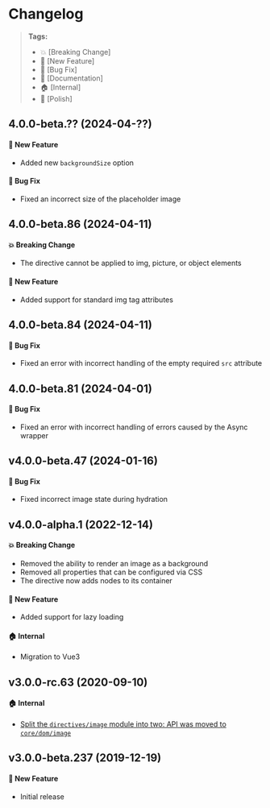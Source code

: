 Changelog
=========

> **Tags:**
> - :boom:       [Breaking Change]
> - :rocket:     [New Feature]
> - :bug:        [Bug Fix]
> - :memo:       [Documentation]
> - :house:      [Internal]
> - :nail_care:  [Polish]

## 4.0.0-beta.?? (2024-04-??)

#### :rocket: New Feature

* Added new `backgroundSize` option

#### :bug: Bug Fix

* Fixed an incorrect size of the placeholder image

## 4.0.0-beta.86 (2024-04-11)

#### :boom: Breaking Change

* The directive cannot be applied to img, picture, or object elements

#### :rocket: New Feature

* Added support for standard img tag attributes

## 4.0.0-beta.84 (2024-04-11)

#### :bug: Bug Fix

* Fixed an error with incorrect handling of the empty required `src` attribute

## 4.0.0-beta.81 (2024-04-01)

#### :bug: Bug Fix

* Fixed an error with incorrect handling of errors caused by the Async wrapper

## v4.0.0-beta.47 (2024-01-16)

#### :bug: Bug Fix

* Fixed incorrect image state during hydration

## v4.0.0-alpha.1 (2022-12-14)

#### :boom: Breaking Change

* Removed the ability to render an image as a background
* Removed all properties that can be configured via CSS
* The directive now adds nodes to its container

#### :rocket: New Feature

* Added support for lazy loading

#### :house: Internal

* Migration to Vue3

## v3.0.0-rc.63 (2020-09-10)

#### :house: Internal

* [Split the `directives/image` module into two: API was moved to `core/dom/image`](https://github.com/V4Fire/Client/issues/168)

## v3.0.0-beta.237 (2019-12-19)

#### :rocket: New Feature

* Initial release
